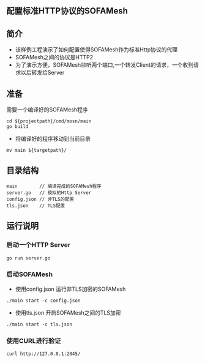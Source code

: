 ## 配置标准HTTP协议的SOFAMesh

## 简介

+ 该样例工程演示了如何配置使得SOFAMesh作为标准Http协议的代理
+ SOFAMesh之间的协议是HTTP2
+ 为了演示方便，SOFAMesh监听两个端口,一个转发Client的请求，一个收到请求以后转发给Server

## 准备

需要一个编译好的SOFAMesh程序
```
cd ${projectpath}/cmd/mosn/main
go build
```

+ 将编译好的程序移动到当前目录

```
mv main ${targetpath}/
```

## 目录结构

```
main        // 编译完成的SOFAMesh程序
server.go   // 模拟的Http Server
config.json // 非TLS的配置
tls.json    // TLS配置
```

## 运行说明

### 启动一个HTTP Server

```
go run server.go
```

### 启动SOFAMesh

+ 使用config.json 运行非TLS加密的SOFAMesh

```
./main start -c config.json
```

+ 使用tls.json 开启SOFAMesh之间的TLS加密

```
./main start -c tls.json
```


### 使用CURL进行验证

```
curl http://127.0.0.1:2045/
```
